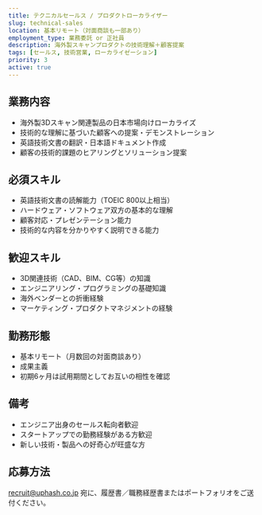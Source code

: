 ```yaml
---
title: テクニカルセールス / プロダクトローカライザー
slug: technical-sales
location: 基本リモート（対面商談も一部あり）
employment_type: 業務委託 or 正社員
description: 海外製スキャンプロダクトの技術理解＋顧客提案
tags: [セールス, 技術営業, ローカライゼーション]
priority: 3
active: true
---
```


## 業務内容
- 海外製3Dスキャン関連製品の日本市場向けローカライズ
- 技術的な理解に基づいた顧客への提案・デモンストレーション
- 英語技術文書の翻訳・日本語ドキュメント作成
- 顧客の技術的課題のヒアリングとソリューション提案

## 必須スキル
- 英語技術文書の読解能力（TOEIC 800以上相当）
- ハードウェア・ソフトウェア双方の基本的な理解
- 顧客対応・プレゼンテーション能力
- 技術的な内容を分かりやすく説明できる能力

## 歓迎スキル
- 3D関連技術（CAD、BIM、CG等）の知識
- エンジニアリング・プログラミングの基礎知識
- 海外ベンダーとの折衝経験
- マーケティング・プロダクトマネジメントの経験

## 勤務形態
- 基本リモート（月数回の対面商談あり）
- 成果主義
- 初期6ヶ月は試用期間としてお互いの相性を確認

## 備考
- エンジニア出身のセールス転向者歓迎
- スタートアップでの勤務経験がある方歓迎
- 新しい技術・製品への好奇心が旺盛な方

## 応募方法
recruit@uphash.co.jp 宛に、履歴書／職務経歴書またはポートフォリオをご送付ください。